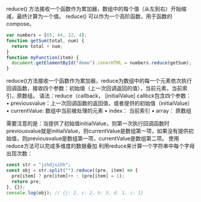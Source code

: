 reduce() 方法接收一个函数作为累加器，数组中的每个值（从左到右）开始缩减，最终计算为一个值。
reduce() 可以作为一个高阶函数，用于函数的 compose。

```javascript
var numbers = [65, 44, 12, 4];
function getSum(total, num) {
  return total + num;
}
function myFunction(item) {
  document.getElementById("demo").innerHTML = numbers.reduce(getSum);
}
```
reduce()方法接收一个函数作为累加器，reduce为数组中的每一个元素依次执行回调函数，接收四个参数：初始值（上一次回调返回的值），当前元素，当前索引，原数组。
语法：reduce（callback， [initialValue]
callbck包含四个参数：
• previousvalue：上一次回调函数的返回值，或者提供的初始值（initialValue）
• currentValue: 数组中当前被处理的元素
• index： 当前索引
• array： 原数组

需要注意的是：当提供了初始值initialValue，则第一次执行回调函数时previousvalue就是initialValue，则currentValue是数组第一项，如果没有提供初始值，则previousvalue是数组第一项，currentValue是数组第二项。
使用reduce方法可以完成多维度的数据叠加
利用reduce来计算一个字符串中每个字母出现次数：
```javascript
const str = "jshdjsihh";
const obj = str.split("").reduce((pre, item) => {
  pre[item] ? pre[item]++ : (pre[item] = 1);
  return pre;
}, {});
console.log(obj); // {j: 2, s: 2, h: 3, d: 1, i: 1}
```
